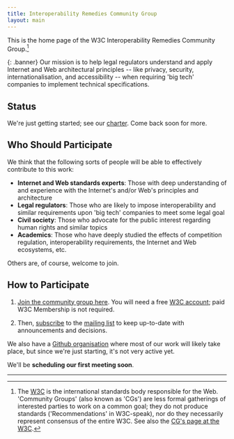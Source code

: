 ```yaml
---
title: Interoperability Remedies Community Group
layout: main
---
```


This is the home page of the W3C Interoperability Remedies Community Group.[^1]

{: .banner}
Our mission is to help legal regulators understand and apply Internet and Web architectural principles -- like privacy, security, internationalisation, and accessibility -- when requiring 'big tech' companies to implement technical specifications.

## Status

We're just getting started; see our [charter](charter.html). Come back soon for more.


## Who Should Participate

We think that the following sorts of people will be able to effectively contribute to this work:

* **Internet and Web standards experts**: Those with deep understanding of and experience with the Internet's and/or Web's principles and architecture
* **Legal regulators**: Those who are likely to impose interoperability and similar requirements upon 'big tech' companies to meet some legal goal
* **Civil society**: Those who advocate for the public interest regarding human rights and similar topics
* **Academics**: Those who have deeply studied the effects of competition regulation, interoperability requirements, the Internet and Web ecosystems, etc.

Others are, of course, welcome to join.

## How to Participate

1. [Join the community group here](https://www.w3.org/community/interop-remedies/join). You will need a free [W3C account](https://www.w3.org/accounts/request); paid W3C Membership is not required.

2. Then, [subscribe](mailto:public-interop-remedies-request@w3.org?subject=subscribe) to the [mailing list](https://lists.w3.org/Archives/Public/public-interop-remedies/) to keep up-to-date with announcements and decisions.

We also have a [Github organisation](https://github.com/interop-remedies-cg) where most of our work will likely take place, but since we're just starting, it's not very active yet.

We'll be **scheduling our first meeting soon**.


------

[^1]: The [W3C](http://w3.org/) is the international standards body responsible for the Web. 'Community Groups' (also known as 'CGs') are less formal gatherings of interested parties to work on a common goal; they do not produce standards ('Recommendations' in W3C-speak), nor do they necessarily represent consensus of the entire W3C. See also the [CG's page at the W3C](https://www.w3.org/community/interop-remedies/).

